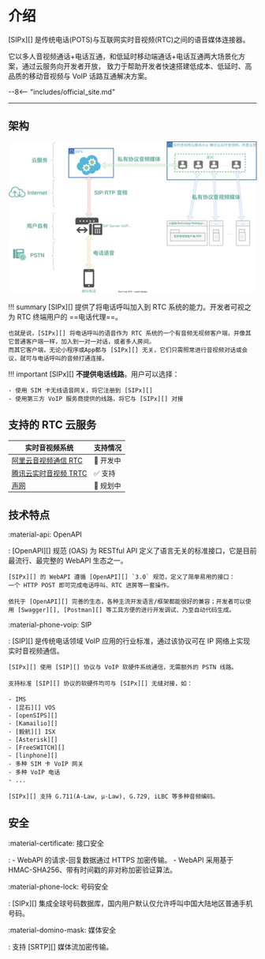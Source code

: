 # 介绍

[SIPx][] 是传统电话(POTS)与互联网实时音视频(RTC)之间的语音媒体连接器。

它以多人音视频通话+电话互通，和低延时移动端通话+电话互通两大场景化方案，通过云服务向开发者开放， 致力于帮助开发者快速搭建低成本、低延时、高品质的移动音视频与 VoIP 话路互通解决方案。

--8<-- "includes/official_site.md"

---

## 架构

![media path](images/media_path.svg)

!!! summary
    [SIPx][] 提供了将电话呼叫加入到 RTC 系统的能力。开发者可视之为 RTC 终端用户的 ==电话代理==。

    也就是说，[SIPx][] 将电话呼叫的语音作为 RTC 系统的一个有音频无视频客户端，并像其它普通客户端一样，加入到一对一对话，或者多人房间。
    而其它客户端，无论小程序或App都与 [SIPx][] 无关，它们只需照常进行音视频对话或会议，就可与电话呼叫的音频打通连接。

!!! important
    [SIPx][] **不提供电话线路**。用户可以选择：

    - 使用 SIM 卡无线语音网关，将它注册到 [SIPx][]
    - 使用第三方 VoIP 服务商提供的线路，将它与 [SIPx][] 对接

## 支持的 RTC 云服务

|                         实时音视频系统                          |        支持情况         |
| --------------------------------------------------------------- | ----------------------- |
| [阿里云音视频通信 RTC](https://www.aliyun.com/product/rtc)      | :construction: 开发中   |
| [腾讯云实时音视频 TRTC](https://cloud.tencent.com/product/trtc) | :white_check_mark: 支持 |
| [声网](https://www.agora.io/)                                   | :calendar: 规划中       |

## 技术特点

:material-api: OpenAPI

:   [OpenAPI][] 规范 (OAS) 为 RESTful API 定义了语言无关的标准接口，它是目前最流行、最完整的 WebAPI 生态之一。

    [SIPx][] 的 WebAPI 遵循 [OpenAPI][] `3.0` 规范，定义了简单易用的接口：
    一个 HTTP POST 即可完成电话呼叫、RTC 进房等一套操作。

    依托于 [OpenAPI][] 完善的生态，各种主流开发语言/框架都能很好的兼容；开发者可以使用 [Swagger][], [Postman][] 等工具方便的进行开发调试、乃至自动代码生成。

:material-phone-voip: SIP

:   [SIP][] 是传统电话领域 VoIP 应用的行业标准，通过该协议可在 IP 网络上实现实时音视频通信。

    [SIPx][] 使用 [SIP][] 协议与 VoIP 软硬件系统通信，无需额外的 PSTN 线路。

    支持标准 [SIP][] 协议的软硬件均可与 [SIPx][] 无缝对接，如：

    - IMS
    - [昆石][] VOS
    - [openSIPS][]
    - [Kamailio][]
    - [毅航][] ISX
    - [Asterisk][]
    - [FreeSWITCH][]
    - [linphone][]
    - 多种 SIM 卡 VoIP 网关
    - 多种 VoIP 电话
    - ...

    [SIPx][] 支持 G.711(A-Law, μ-Law), G.729, iLBC 等多种音频编码。

## 安全

:material-certificate: 接口安全

:   - WebAPI 的请求-回复数据通过 HTTPS 加密传输。
    - WebAPI 采用基于 HMAC-SHA256、带有时间戳的非对称加密验证算法。

:material-phone-lock: 号码安全

:   [SIPx][] 集成全球号码数据库，国内用户默认仅允许呼叫中国大陆地区普通手机号码。

:material-domino-mask: 媒体安全

:   支持 [SRTP][] 媒体流加密传输。
